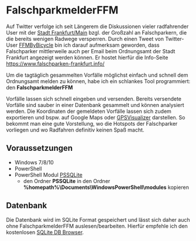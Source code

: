 # FalschparkmelderFFM
Auf Twitter verfolge ich seit Längerem die Diskussionen vieler radfahrender User mit der [Stadt Frankfurt/Main](https://twitter.com/stadt_ffm?lang=de) bzgl. der Großzahl an Falschparkern, die die bereits wenigen Radwege versperren. Durch einen Tweet von Twitter-User [FFMByBicycle](https://twitter.com/ffmbybicycle) bin ich darauf aufmerksam geworden, dass Falschparker mittlerweile auch per Email beim Ordnungsamt der Stadt Frankfurt angezeigt werden können. Er hostet hierfür die Info-Seite https://www.falschparken-frankfurt.info/

Um die tagtäglich gesammelten Vorfälle möglichst einfach und schnell dem Ordnungsamt melden zu können, habe ich ein schlankes Tool programmiert: den **FalschparkmelderFFM**

Vorfälle lassen sich schnell eingeben und versenden. Bereits versendete Vorfälle sind sauber in einer Datenbank gesammelt und können analysiert werden. Die Koordinaten der gemeldeten Vorfälle lassen sich zudem exportieren und bspw. auf Google Maps oder [GPSVisualizer](http://www.gpsvisualizer.com) darstellen. So bekommt man eine gute Vorstellung, wo die Hotspots der Falschparker vorliegen und wo Radfahren definitiv keinen Spaß macht.


## Voraussetzungen
 - Windows 7/8/10
 - PowerShell
 - PowerShell Modul [PSSQLite](https://github.com/RamblingCookieMonster/PSSQLite)
    - den Ordner **PSSQLite** in den Ordner **%homepath%\Documents\WindowsPowerShell\modules** kopieren


## Datenbank
Die Datenbank wird im SQLite Format gespeichert und lässt sich daher auch ohne FalschparkmelderFFM auslesen/bearbeiten. Hierfür empfehle ich den kostenlosen [SQLite DB Browser](https://sqlitebrowser.org/).
